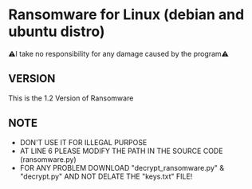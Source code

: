 
# Ransomware for Linux (debian and ubuntu distro)

⚠️I take no responsibility for any damage caused by the program⚠️

## VERSION
This is the 1.2 Version of Ransomware

## NOTE
- DON'T USE IT FOR ILLEGAL PURPOSE
- AT LINE 6 PLEASE MODIFY THE PATH IN THE SOURCE CODE (ransomware.py)
- FOR ANY PROBLEM DOWNLOAD "decrypt_ransomware.py" & "decrypt.py" AND NOT DELATE THE "keys.txt" FILE!
